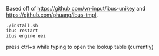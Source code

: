 Based off of https://github.com/vn-input/ibus-unikey
and https://github.com/phuang/ibus-tmpl.

```shell
./install.sh
ibus restart
ibus engine eei
```

press ctrl+s while typing to open the lookup table (currently)